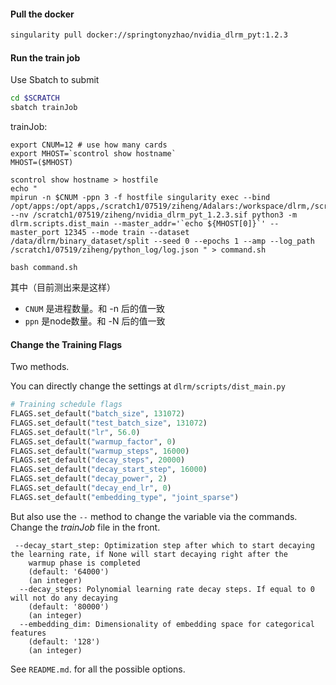 #### Pull the docker

```bash
singularity pull docker://springtonyzhao/nvidia_dlrm_pyt:1.2.3
```

#### Run the train job

Use Sbatch to submit

```bash
cd $SCRATCH
sbatch trainJob
```

trainJob:

```
export CNUM=12 # use how many cards
export MHOST=`scontrol show hostname`
MHOST=($MHOST)

scontrol show hostname > hostfile
echo "
mpirun -n $CNUM -ppn 3 -f hostfile singularity exec --bind /opt/apps:/opt/apps,/scratch1/07519/ziheng/Adalars:/workspace/dlrm,/scratch1/07519/ziheng/data_out:/data --nv /scratch1/07519/ziheng/nvidia_dlrm_pyt_1.2.3.sif python3 -m dlrm.scripts.dist_main --master_addr='`echo ${MHOST[0]}`' --master_port 12345 --mode train --dataset /data/dlrm/binary_dataset/split --seed 0 --epochs 1 --amp --log_path /scratch1/07519/ziheng/python_log/log.json " > command.sh

bash command.sh
```

其中（目前测出来是这样）

- `CNUM` 是进程数量。和 -n 后的值一致
- `ppn` 是node数量。和 -N 后的值一致

#### Change the Training Flags

Two methods. 

You can directly change the settings at  `dlrm/scripts/dist_main.py`

```python
# Training schedule flags
FLAGS.set_default("batch_size", 131072)
FLAGS.set_default("test_batch_size", 131072)
FLAGS.set_default("lr", 56.0)
FLAGS.set_default("warmup_factor", 0)
FLAGS.set_default("warmup_steps", 16000)
FLAGS.set_default("decay_steps", 20000)
FLAGS.set_default("decay_start_step", 16000)
FLAGS.set_default("decay_power", 2)
FLAGS.set_default("decay_end_lr", 0)
FLAGS.set_default("embedding_type", "joint_sparse")
```

But also use the `--` method to change the variable via the commands. Change the *trainJob* file in the front.

```
 --decay_start_step: Optimization step after which to start decaying the learning rate, if None will start decaying right after the
    warmup phase is completed
    (default: '64000')
    (an integer)
  --decay_steps: Polynomial learning rate decay steps. If equal to 0 will not do any decaying
    (default: '80000')
    (an integer)
  --embedding_dim: Dimensionality of embedding space for categorical features
    (default: '128')
    (an integer)
```

See `README.md`. for all the possible options.



